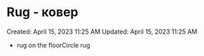 # Rug - ковер

Created: April 15, 2023 11:25 AM
Updated: April 15, 2023 11:25 AM

- rug on the floorCircle rug